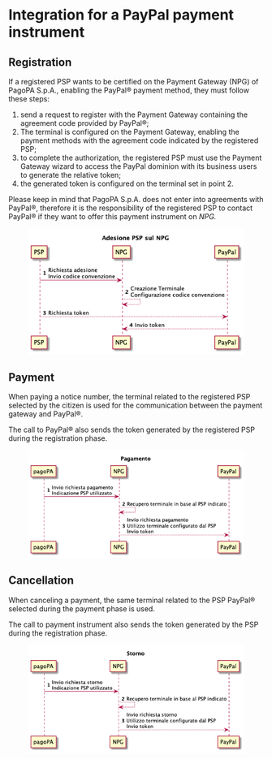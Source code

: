 # Integration for a PayPal payment instrument

## Registration <a href="#adesione-psp-sul-npg-per-paypal" id="adesione-psp-sul-npg-per-paypal"></a>

If a registered PSP wants to be certified on the Payment Gateway (NPG) of PagoPA S.p.A., enabling the PayPal® payment method, they must follow these steps:

1. send a request to register with the Payment Gateway containing the agreement code provided by PayPal®;
2. The terminal is configured on the Payment Gateway, enabling the payment methods with the agreement code indicated by the registered PSP;
3. to complete the authorization, the registered PSP must use the Payment Gateway wizard to access the PayPal dominion with its business users to generate the relative token;
4. the generated token is configured on the terminal set in point 2.

Please keep in mind that PagoPA S.p.A. does not enter into agreements with PayPal®, therefore it is the responsibility of the registered PSP to contact PayPal® if they want to offer this payment instrument on _NPG._

<figure><img src="../../.gitbook/assets/adesione_PPAL.png" alt=""><figcaption></figcaption></figure>

## Payment <a href="#pagamento-di-un-numero-avviso-paypal" id="pagamento-di-un-numero-avviso-paypal"></a>

When paying a notice number, the terminal related to the registered PSP selected by the citizen is used for the communication between the payment gateway and PayPal®.

The call to PayPal® also sends the token generated by the registered PSP during the registration phase.

<figure><img src="../../.gitbook/assets/pagamento_PPAL.png" alt=""><figcaption></figcaption></figure>

## Cancellation <a href="#storno-di-un-numero-avviso-paypal" id="storno-di-un-numero-avviso-paypal"></a>

When canceling a payment, the same terminal related to the PSP PayPal® selected during the payment phase is used.

The call to payment instrument also sends the token generated by the PSP during the registration phase.

<figure><img src="../../.gitbook/assets/storno_paypal.png" alt=""><figcaption></figcaption></figure>
